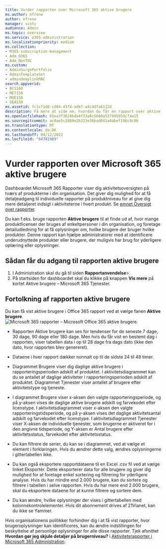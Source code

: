 ```yaml
---
title: Vurder rapporten over Microsoft 365 aktive brugere
ms.author: efrene
author: efrene
manager: scotv
audience: Admin
ms.topic: overview
ms.service: o365-administration
ms.localizationpriority: medium
ms.collection:
- M365-subscription-management
- Adm_O365
- Adm_NonTOC
ms.custom:
- AdminSurgePortfolio
- AdminTemplateSet
- admindeeplinkMAC
search.appverid:
- BCS160
- MET150
- MOE150
- GEA150
ms.assetid: fc1cf1d0-cd84-43fd-adb7-a4c4dfa8112d
description: Få mere at vide om, hvordan du får en rapport over aktive brugere ved hjælp af dashboardet Microsoft 365 rapporter i Microsoft 365 Administration og finde ud af, hvor mange produktlicenser der bruges.
ms.openlocfilehash: 65ea3f3624bda4f33a8c5680a53749595dc7aa15
ms.sourcegitcommit: ac0ae5c2888e2b323e36bad041a4abef196c9c96
ms.translationtype: MT
ms.contentlocale: da-DK
ms.lasthandoff: 04/12/2022
ms.locfileid: "64781989"
---
```

# <a name="assess-the-microsoft-365-active-users-report"></a>Vurder rapporten over Microsoft 365 aktive brugere

Dashboardet Microsoft 365 Rapporter viser dig aktivitetsoversigten på tværs af produkterne i din organisation. Det giver dig mulighed for at få detaljeadgang til individuelle rapporter på produktniveau for at give dig mere detaljeret indsigt i aktiviteterne i hvert produkt. Se [emnet Oversigt over rapporter](activity-reports.md).
  
Du kan f.eks. bruge rapporten **Aktive brugere** til at finde ud af, hvor mange produktlicenser der bruges af enkeltpersoner i din organisation, og foretage detailudledning for at få oplysninger om, hvilke brugere der bruger hvilke produkter. Denne rapport kan hjælpe administratorer med at identificere underudnyttede produkter eller brugere, der muligvis har brug for yderligere oplæring eller oplysninger. 

## <a name="how-to-get-to-the-active-users-report"></a>Sådan får du adgang til rapporten aktive brugere

1. I Administration skal du gå til siden **Rapportanvendelse**\>.<a href="https://go.microsoft.com/fwlink/p/?linkid=2074756" target="_blank"></a> 
2. På startsiden for dashboardet skal du klikke på knappen **Vis mere** på kortet Aktive brugere – Microsoft 365 Tjenester.

## <a name="interpret-the-active-users-report"></a>Fortolkning af rapporten aktive brugere

Du kan få vist aktive brugere i Office 365 rapport ved at vælge fanen **Aktive brugere**.<br/>![Microsoft 365 rapporter – Microsoft Office 365 aktive brugere.](../../media/56fe2e54-76ad-49e5-886f-1344c2697258.png)

- Rapporten Aktive brugere kan ses for tendenser for de seneste 7 dage, 30 dage, 90 dage eller 180 dage. Men hvis du får vist en bestemt dag i rapporten, viser tabellen data i op til 28 dage fra dags dato (ikke den dato, hvor rapporten blev genereret).

- Dataene i hver rapport dækker normalt op til de sidste 24 til 48 timer.

- Diagrammet Brugere viser dig daglige aktive brugere i rapporteringsperioden adskilt af produktet.
I aktivitetsdiagrammet kan du se antallet af daglige aktiviteter i rapporteringsperioden adskilt af produktet.
Diagrammet Tjenester viser antallet af brugere efter aktivitetstype og tjeneste.

- I diagrammet Brugere viser x-aksen den valgte rapporteringsperiode, og på y-aksen vises de daglige aktive brugere adskilt og farvekodet efter licenstype.
I aktivitetsdiagrammet viser x-aksen den valgte rapporteringstidsperiode, og på y-aksen vises det daglige aktivitetsantal adskilt og farvekodet efter licenstype.
I aktivitetsdiagrammet Tjenester viser X-aksen de individuelle tjenester, som brugerne er aktiveret for i den angivne tidsperiode, og Y-aksen er Antal brugere efter aktivitetsstatus, farvekodet efter aktivitetsstatus.

- Du kan filtrere de serier, du kan se i diagrammet, ved at vælge et element i forklaringen. Hvis du ændrer dette valg, ændres oplysningerne i gittertabellen ikke.

- Du kan også eksportere rapportdataene til en Excel .csv fil ved at vælge linket Eksportér. Dette eksporterer data for alle brugere og giver dig mulighed for at foretage enkel sortering og filtrering for yderligere analyse. Hvis du har mindre end 2.000 brugere, kan du sortere og filtrere i tabellen i selve rapporten. Hvis du har mere end 2.000 brugere, skal du eksportere dataene for at kunne filtrere og sortere dem.

- Du kan ændre, hvilke oplysninger der vises i gittertabellen med kolonnekontrolelementer.
Hvis dit abonnement drives af 21Vianet, kan du ikke se Yammer.

Hvis organisationens politikker forhindrer dig i at få vist rapporter, hvor brugeroplysninger kan identificeres, kan du ændre indstillingen for beskyttelse af personlige oplysninger for alle disse rapporter. Tjek afsnittet **Hvordan gør jeg skjule detaljer på brugerniveau?** i [Aktivitetsrapporter i Microsoft 365 Administration](activity-reports.md).  
